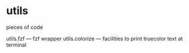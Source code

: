 # utils

pieces of code

utils.fzf — fzf wrapper
utils.colorize — facilities to print truecolor text at terminal
